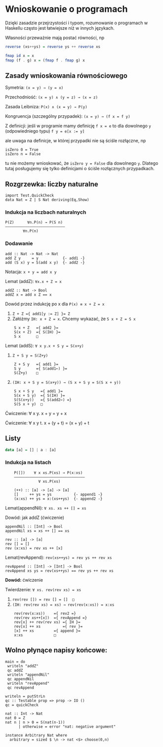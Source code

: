 # Wnioskowanie o programach

Dzięki zasadzie przejrzystości i typom, rozumowanie o programach w
Haskellu często jest łatwiejsze niż w innych językach.

Własności przeważnie mają postać równości, np

``` haskell
reverse (xs++ys) = reverse ys ++ reverse xs

fmap id x = x
fmap (f . g) x = (fmap f . fmap g) x
```

## Zasady wnioskowania równościowego

Symetria: `(x = y) → (y = x)`

Przechodniość: `(x = y) ∧ (y = z) → (x = z)`

Zasada Leibniza: `P(x) ∧ (x = y) → P(y)`

Kongruencja (szczególny przypadek): `(x = y) → (f x = f y)`

Z definicji: jeśli w programie mamy definicję `f x = e` to dla dowolnego
`y` (odpowiedniego typu) `f y = e[x := y]`

ale uwaga na definicje, w której przypadki nie są ściśle rozłączne, np

    isZero 0 = True
    isZero n = False

tu nie możemy wnioskować, że `isZero y = False` dla dowolnego `y`.
Dlatego tutaj posługujemy się tylko definicjami o ściśle rozłącznych
przypadkach.

## Rozgrzewka: liczby naturalne

``` {.haskell .literate}
import Test.QuickCheck
data Nat = Z | S Nat deriving(Eq,Show)
```

### Indukcja na liczbach naturalnych

    P(Z)      ∀n.P(n) → P(S n)
    ———————————————————————————
            ∀n.P(n)

### Dodawanie

``` {.haskell .literate}
add :: Nat -> Nat -> Nat
add Z y     = y           {- add1 -}
add (S x) y = S(add x y)  {- add2 -}
```

Notacja: `x + y = add x y`

Lemat (addZ): `∀x.x + Z = x`

``` {.haskell .literate}
addZ :: Nat -> Bool
addZ x = add x Z == x
```

Dowód przez indukcję po x dla `P(x) ≡ x + Z = x`

1.  `Z + Z ={ add1[y := Z] }= Z`
2.  Załóżmy `IH: x + Z = x`. Chcemy wykazać, że `S x + Z = S x`

```
    S x + Z   ={ add2 }=
    S(x + Z)  ={ S(IH) }=
    S x       □
```
Lemat (addS): `∀ x y.x + S y = S(x+y)`

1.  `Z + S y = S(Z+y)`

```
    Z + S y   ={ add1 }=
    S y       ={ S(add1←) }=
    S(Z+y)    □
```

2.  `(IH: x + S y = S(x+y)) → (S x + S y = S(S x + y))`

```
    S x + S y   ={ add1 }=
    S(x + S y)  ={ S(IH) }=
    S(S(x+y))   ={ S(add2←) =}
    S(S x + y)  □
```

Ćwiczenie: ∀ x y. x + y = y + x

Ćwiczenie: ∀ x y t. x + (y + t) = (x + y) + t

## Listy

``` haskell
data [a] = [] | a : [a]
```

### Indukcja na listach

```
    P([])    ∀ x xs.P(xs) → P(x:xs)
    ————————————————————————————————
               ∀ xs.P(xs)

    (++) :: [a] -> [a] -> [a]
    []     ++ ys = ys          {- append1 -}
    (x:xs) ++ ys = x:(xs++ys)  {- append2 -}
```

Lemat(appendNil): `∀ xs. xs ++ [] = xs`

Dowód: jak addZ (ćwiczenie)

``` {.haskell .literate}
appendNil :: [Int] -> Bool
appendNil xs = xs ++ [] == xs
```

``` {.haskell .literate}
rev :: [a] -> [a]
rev [] = []
rev (x:xs) = rev xs ++ [x]
```

Lemat(revAppend): `rev(xs++ys) = rev ys ++ rev xs`

``` {.haskell .literate}
revAppend :: [Int] -> [Int] -> Bool
revAppend xs ys = rev(xs++ys) == rev ys ++ rev xs
```

**Dowód:** ćwiczenie

Twierdzenie: `∀ xs. rev(rev xs) = xs`

1.  `rev(rev []) = rev [] = []  □`
2.  `(IH: rev(rev xs) = xs) → rev(rev(x:xs)) = x:xs`

```
    rev(rev(x:xs))    ={ rev2 =}
    rev(rev xs++[x])  ={ revAppend =}
    rev[x] ++ rev(rev xs) ={ IH }=
    rev[x] ++ xs          ={ rev }=
    [x] ++ xs         ={ append }=
    x:xs              □
```

## Wolno płynące napisy końcowe:

``` {.haskell .literate}
main = do
 writeln "addZ"
 qc addZ
 writeln "appendNil"
 qc appendNil
 writeln "revAppend"
 qc revAppend
```

``` {.haskell .literate}
writeln = putStrLn
qc :: Testable prop => prop -> IO ()
qc = quickCheck
```

``` {.haskell .literate}
nat :: Int -> Nat
nat 0 = Z
nat n | n > 0 = S(nat(n-1))
      | otherwise = error "nat: negative argument"
```

``` {.haskell .literate}
instance Arbitrary Nat where
  arbitrary = sized $ \n -> nat <$> choose(0,n)
```
